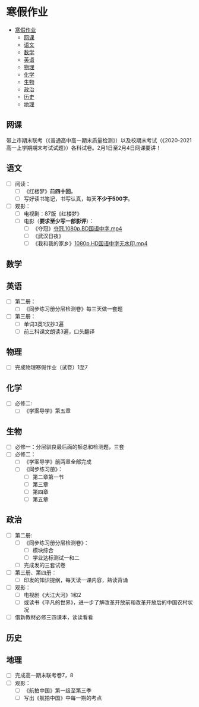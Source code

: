 # 寒假作业

- [寒假作业](#寒假作业)
  - [网课](#网课)
  - [语文](#语文)
  - [数学](#数学)
  - [英语](#英语)
  - [物理](#物理)
  - [化学](#化学)
  - [生物](#生物)
  - [政治](#政治)
  - [历史](#历史)
  - [地理](#地理)
## 网课

带上市期末联考（《普通高中高一期末质量检测》）以及校期末考试（《2020-2021高一上学期期末考试试题》）各科试卷。2月1日至2月4日网课要讲！
## 语文

- [ ] 阅读：
  - [ ] 《红楼梦》前**四十回**，
  - [ ] 写好读书笔记，书写认真，每天**不少于500字**。
- [ ] 观影：
  - [ ] 电视剧：87版《红楼梦》
  - [ ] 电影（**要求至少写一部影评**）：
    - [ ] 《夺冠》[夺冠.1080p.BD国语中字.mp4](magnet:?xt=urn:btih:NAVRMPJVTONR2VD2BCV6OXG24CD6WEUB&dn=DG%2e1080p%2eBD%e5%9b%bd%e8%af%ad%e4%b8%ad%e5%ad%97&tr=udp%3a%2f%2f9%2erarbg%2eto%3a2710%2fannounce&tr=udp%3a%2f%2f9%2erarbg%2eme%3a2710%2fannounce&tr=http%3a%2f%2ftr%2ecili001%2ecom%3a8070%2fannounce&tr=http%3a%2f%2ftracker%2etrackerfix%2ecom%3a80%2fannounce&tr=udp%3a%2f%2fopen%2edemonii%2ecom%3a1337&tr=udp%3a%2f%2ftracker%2eopentrackr%2eorg%3a1337%2fannounce&tr=udp%3a%2f%2fp4p%2earenabg%2ecom%3a1337)
    - [ ] 《武汉日夜》
    - [ ] 《我和我的家乡》[1080p.HD国语中字无水印.mp4](magnet:?xt=urn:btih:DBP5EAPJJXZNKTAZBFAYJSGDOL2SEM64&dn=jx&tr=udp%3a%2f%2f9%2erarbg%2eto%3a2710%2fannounce&tr=udp%3a%2f%2f9%2erarbg%2eme%3a2710%2fannounce&tr=http%3a%2f%2ftr%2ecili001%2ecom%3a8070%2fannounce&tr=http%3a%2f%2ftracker%2etrackerfix%2ecom%3a80%2fannounce&tr=udp%3a%2f%2fopen%2edemonii%2ecom%3a1337&tr=udp%3a%2f%2ftracker%2eopentrackr%2eorg%3a1337%2fannounce&tr=udp%3a%2f%2fp4p%2earenabg%2ecom%3a1337)
## 数学

## 英语

- [ ] 第二册：
  - [ ] 《同步练习册分层检测卷》每三天做一套题
- [ ] 第三册：
  - [ ] 单词3英1汉抄3遍
  - [ ] 前三科课文朗读3遍，口头翻译

## 物理

- [ ] 完成物理寒假作业（试卷）1至7

## 化学
- [ ] 必修二:
  - [ ] 《学案导学》第五章

## 生物

- [ ] 必修一：分层驯良最后面的额总和检测题，三套
- [ ] 必修二：
  - [ ] 《学案导学》前两章全部完成
  - [ ] 《同步练习册》：
    - [ ] 第二章第一节
    - [ ] 第三章
    - [ ] 第四章
    - [ ] 第五章 

## 政治

- [ ] 第二册:
  - [ ] 《同步练习册分层检测卷》：
    - [ ] 模块综合    
    - [ ] 学业达标测试一和二
  - [ ] 完成发的三套试卷
- [ ] 第三册、第四册：
  - [ ] 印发的知识提纲，每天读一课内容，熟读背诵
- [ ] 观影：
  - [ ] 电视剧《大江大河》1和2
  - [ ] 或读书《平凡的世界》，进一步了解改革开放前和改革开放后的中国农村状况
- [ ] 借新教材必修三四课本，读读看看

## 历史

## 地理

- [ ] 完成高一期末联考卷7，8
- [ ] 观影：
  - [ ] 《航拍中国》第一级至第三季
  - [ ] 写出《航拍中国》中每一期的考点